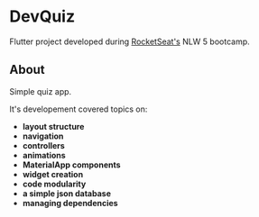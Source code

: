 # DevQuiz

Flutter project developed during [RocketSeat's](https://www.rocketseat.com.br/) NLW 5 bootcamp.

## About

Simple quiz app.

It's developement covered topics on:
- **layout structure**
- **navigation**
- **controllers**
- **animations**
- **MaterialApp components**
- **widget creation**
- **code modularity**
- **a simple json database**
- **managing dependencies**
  
